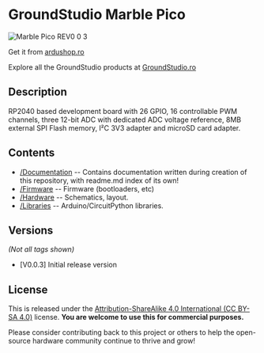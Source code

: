 GroundStudio Marble Pico
====================================
![Marble Pico REV0 0 3](https://github.com/GroundStudio/GroundStudio_Marble_Pico/assets/77836107/5c4af479-86a2-410a-b61f-0af129a0b0b1)

Get it from [ardushop.ro](https://ardushop.ro/ro/home/2652-marble-pico.html)

Explore all the GroundStudio products at [GroundStudio.ro](https://groundstudio.ro/)

Description
-------------------
RP2040 based development board with 26 GPIO, 16 controllable PWM channels, three 12-bit ADC with dedicated ADC voltage reference, 8MB external SPI Flash memory, I²C 3V3 adapter and microSD card adapter.

Contents
-------------------

* [/Documentation](https://github.com/GroundStudio/GroundStudio_Marble_Pico/tree/main/Documentation) -- Contains documentation written during creation of this repository, with readme.md index of its own!
* [/Firmware](https://github.com/GroundStudio/GroundStudio_Marble_Pico/tree/main/Firmware) -- Firmware (bootloaders, etc)
* [/Hardware](https://github.com/GroundStudio/GroundStudio_Marble_Pico/tree/main/Hardware) -- Schematics, layout.
* [/Libraries](https://github.com/GroundStudio/GroundStudio_Marble_Pico/tree/main/Libraries) -- Arduino/CircuitPython libraries. 

Versions
-------------------
*(Not all tags shown)*
* [V0.0.3] Initial release version

License
-------------------

This is released under the [Attribution-ShareAlike 4.0 International (CC BY-SA 4.0)](https://creativecommons.org/licenses/by-sa/4.0/) license. 
**You are welcome to use this for commercial purposes.**

Please consider contributing back to this project or others to help the open-source hardware community continue to thrive and grow! 

